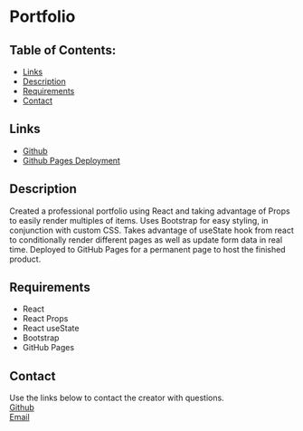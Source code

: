 # Portfolio

## Table of Contents:

- [Links](#links)
- [Description](#description)
- [Requirements](#requirements)
- [Contact](#contact)

## Links

- [Github](https://github.com/colinmichael89/Portfolio)
- [Github Pages Deployment](https://colinmichael89.github.io/Portfolio/)

## Description

Created a professional portfolio using React and taking advantage of Props to easily render multiples of items. Uses Bootstrap for easy styling, in conjunction with custom CSS. Takes advantage of useState hook from react to conditionally render different pages as well as update form data in real time. Deployed to GitHub Pages for a permanent page to host the finished product.

## Requirements

- React
- React Props
- React useState
- Bootstrap
- GitHub Pages

## Contact

Use the links below to contact the creator with questions.  
 [Github](https://github.com/colinmichael89)  
 [Email](mailto:colinmichael89@gmail.com)
